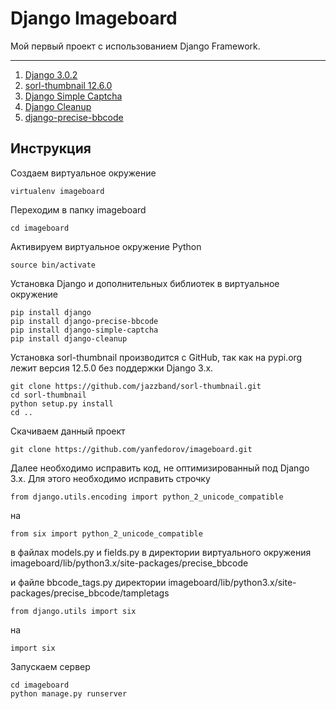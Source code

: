 Django Imageboard
=================
Мой первый проект с использованием Django Framework.


------------
1.  [Django 3.0.2](https://github.com/django/django)
2.  [sorl-thumbnail 12.6.0](https://github.com/jazzband/sorl-thumbnail)
3.  [Django Simple Captcha](https://github.com/mbi/django-simple-captcha)
4.  [Django Cleanup](https://github.com/un1t/django-cleanup)
5.  [django-precise-bbcode](https://github.com/ellmetha/django-precise-bbcode)

Инструкция
----------
Создаем виртуальное окружение

    virtualenv imageboard
Переходим в папку imageboard

    cd imageboard
Активируем виртуальное окружение Python

    source bin/activate
Установка Django и дополнительных библиотек в виртуальное окружение

    pip install django
    pip install django-precise-bbcode
    pip install django-simple-captcha
    pip install django-cleanup

Установка sorl-thumbnail производится с GitHub, так как на pypi.org лежит версия 12.5.0 без поддержки Django 3.x.

    git clone https://github.com/jazzband/sorl-thumbnail.git
    cd sorl-thumbnail
    python setup.py install
    cd ..

Скачиваем данный проект

    git clone https://github.com/yanfedorov/imageboard.git
    
Далее необходимо исправить код, не оптимизированный под Django 3.x.
Для этого необходимо исправить строчку

    from django.utils.encoding import python_2_unicode_compatible
  на
  
    from six import python_2_unicode_compatible
в файлах models.py и fields.py в директории виртуального окружения imageboard/lib/python3.x/site-packages/precise_bbcode

и файле bbcode_tags.py директории imageboard/lib/python3.x/site-packages/precise_bbcode/tampletags

    from django.utils import six
на

    import six
Запускаем сервер

    cd imageboard
    python manage.py runserver
    

